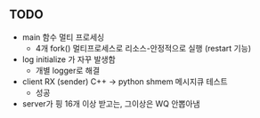 ## TODO

- main 함수 멀티 프로세싱
    - 4개 fork() 멀티프로세스로 리소스-안정적으로 실행 (restart 기능)
- log initialize 가 자꾸 발생함
    - 개별 logger로 해결
- client RX (sender) C++ -> python shmem 메시지큐 테스트
    - 성공
- server가 핑 16개 이상 받고는, 그이상은 WQ 안뽑아냄